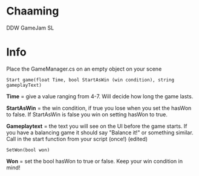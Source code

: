 # Chaaming
DDW GameJam SL

# Info
Place the GameManager.cs on an empty object on your scene

`Start game(float Time, bool StartAsWin (win condition), string gameplayText)`

**Time** = give a value ranging from 4-7. Will decide how long the game lasts.

**StartAsWin** = the win condition, if true you lose when you set the hasWon to false. If StartAsWin is false you win on setting hasWon to true.

**Gameplaytext** = the text you will see on the UI before the game starts. If you have a balancing game it should say "Balance it!" or something similar. Call in the start function from your script (once!) (edited)

`SetWon(bool won)`

**Won** = set the bool hasWon to true or false. Keep your win condition in mind!